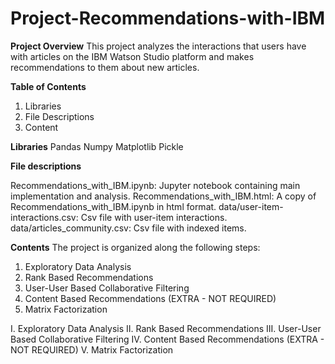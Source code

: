 # Project-Recommendations-with-IBM

**Project Overview**
This project analyzes the interactions that users have with articles on the IBM Watson Studio platform and makes recommendations to them about new articles.

**Table of Contents**
1. Libraries
2. File Descriptions
3. Content

**Libraries**
Pandas
Numpy
Matplotlib
Pickle

**File descriptions**

Recommendations_with_IBM.ipynb: Jupyter notebook containing main implementation and analysis.
Recommendations_with_IBM.html: A copy of Recommendations_with_IBM.ipynb in html format.
data/user-item-interactions.csv: Csv file with user-item interactions.
data/articles_community.csv: Csv file with indexed items.

**Contents**
The project is organized along the following steps:

1. Exploratory Data Analysis
2. Rank Based Recommendations
3. User-User Based Collaborative Filtering
4. Content Based Recommendations (EXTRA - NOT REQUIRED)
5. Matrix Factorization

I. Exploratory Data Analysis
II. Rank Based Recommendations
III. User-User Based Collaborative Filtering
IV. Content Based Recommendations (EXTRA - NOT REQUIRED)
V. Matrix Factorization
